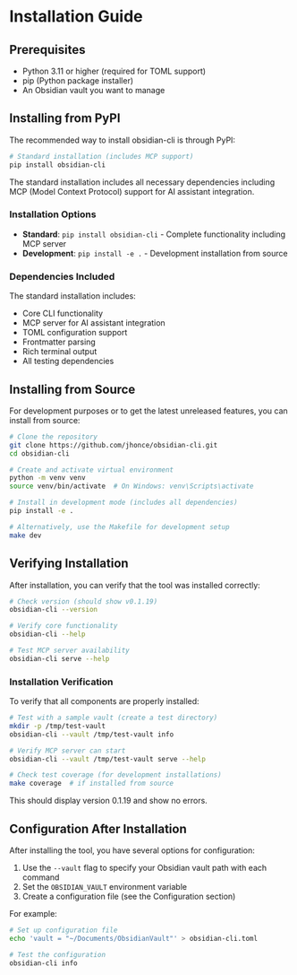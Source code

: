 # Installation Guide

## Prerequisites

- Python 3.11 or higher (required for TOML support)
- pip (Python package installer)
- An Obsidian vault you want to manage

## Installing from PyPI

The recommended way to install obsidian-cli is through PyPI:

```bash
# Standard installation (includes MCP support)
pip install obsidian-cli
```

The standard installation includes all necessary dependencies including MCP (Model Context Protocol)
support for AI assistant integration.

### Installation Options

- **Standard**: `pip install obsidian-cli` - Complete functionality including MCP server
- **Development**: `pip install -e .` - Development installation from source

### Dependencies Included

The standard installation includes:

- Core CLI functionality
- MCP server for AI assistant integration
- TOML configuration support
- Frontmatter parsing
- Rich terminal output
- All testing dependencies

## Installing from Source

For development purposes or to get the latest unreleased features, you can install from source:

```bash
# Clone the repository
git clone https://github.com/jhonce/obsidian-cli.git
cd obsidian-cli

# Create and activate virtual environment
python -m venv venv
source venv/bin/activate  # On Windows: venv\Scripts\activate

# Install in development mode (includes all dependencies)
pip install -e .

# Alternatively, use the Makefile for development setup
make dev
```

## Verifying Installation

After installation, you can verify that the tool was installed correctly:

```bash
# Check version (should show v0.1.19)
obsidian-cli --version

# Verify core functionality
obsidian-cli --help

# Test MCP server availability
obsidian-cli serve --help
```

### Installation Verification

To verify that all components are properly installed:

```bash
# Test with a sample vault (create a test directory)
mkdir -p /tmp/test-vault
obsidian-cli --vault /tmp/test-vault info

# Verify MCP server can start
obsidian-cli --vault /tmp/test-vault serve --help

# Check test coverage (for development installations)
make coverage  # if installed from source
```

This should display version 0.1.19 and show no errors.

## Configuration After Installation

After installing the tool, you have several options for configuration:

1. Use the `--vault` flag to specify your Obsidian vault path with each command
2. Set the `OBSIDIAN_VAULT` environment variable
3. Create a configuration file (see the Configuration section)

For example:

```bash
# Set up configuration file
echo 'vault = "~/Documents/ObsidianVault"' > obsidian-cli.toml

# Test the configuration
obsidian-cli info
```
